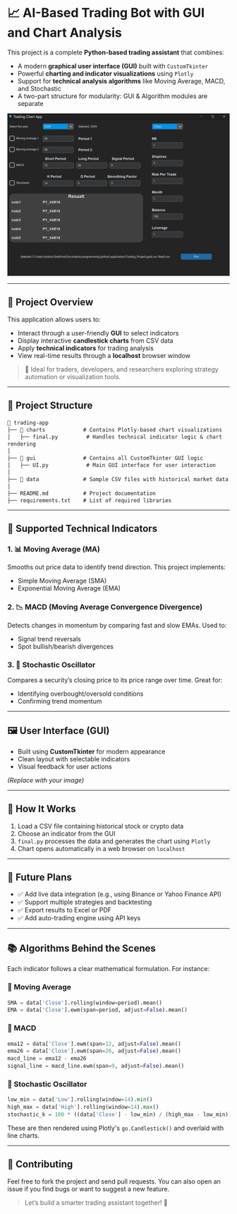 # 📈 AI-Based Trading Bot with GUI and Chart Analysis

This project is a complete **Python-based trading assistant** that combines:

- A modern **graphical user interface (GUI)** built with `CustomTkinter`
- Powerful **charting and indicator visualizations** using `Plotly`
- Support for **technical analysis algorithms** like Moving Average, MACD, and Stochastic
- A two-part structure for modularity: GUI & Algorithm modules are separate

![Setting for drawing the chart](demo.png)

---

## 🧠 Project Overview

This application allows users to:

- Interact through a user-friendly **GUI** to select indicators
- Display interactive **candlestick charts** from CSV data
- Apply **technical indicators** for trading analysis
- View real-time results through a **localhost** browser window

> 📌 Ideal for traders, developers, and researchers exploring strategy automation or visualization tools.

---

## 🧩 Project Structure

```
📁 trading-app
├── 📂 charts            # Contains Plotly-based chart visualizations
│   ├── final.py         # Handles technical indicator logic & chart rendering
│
├── 📂 gui               # Contains all CustomTkinter GUI logic
│   ├── UI.py            # Main GUI interface for user interaction
│
├── 📁 data              # Sample CSV files with historical market data
│
├── README.md           # Project documentation
├── requirements.txt    # List of required libraries
```

---

## 🧮 Supported Technical Indicators

### 1. 📊 Moving Average (MA)

Smooths out price data to identify trend direction. This project implements:

- Simple Moving Average (SMA)
- Exponential Moving Average (EMA)

### 2. 📉 MACD (Moving Average Convergence Divergence)

Detects changes in momentum by comparing fast and slow EMAs. Used to:

- Signal trend reversals
- Spot bullish/bearish divergences

### 3. 🔄 Stochastic Oscillator

Compares a security’s closing price to its price range over time. Great for:

- Identifying overbought/oversold conditions
- Confirming trend momentum

---

## 🖼️ User Interface (GUI)

- Built using **CustomTkinter** for modern appearance
- Clean layout with selectable indicators
- Visual feedback for user actions

&#x20;*(Replace with your image)*

---

## 🚀 How It Works

1. Load a CSV file containing historical stock or crypto data
2. Choose an indicator from the GUI
3. `final.py` processes the data and generates the chart using `Plotly`
4. Chart opens automatically in a web browser on `localhost`

---

## 🧠 Future Plans

- ✅ Add live data integration (e.g., using Binance or Yahoo Finance API)
- ✅ Support multiple strategies and backtesting
- ✅ Export results to Excel or PDF
- ✅ Add auto-trading engine using API keys

---

## 📚 Algorithms Behind the Scenes

Each indicator follows a clear mathematical formulation. For instance:

### 📌 Moving Average

```python
SMA = data['Close'].rolling(window=period).mean()
EMA = data['Close'].ewm(span=period, adjust=False).mean()
```

### 📌 MACD

```python
ema12 = data['Close'].ewm(span=12, adjust=False).mean()
ema26 = data['Close'].ewm(span=26, adjust=False).mean()
macd_line = ema12 - ema26
signal_line = macd_line.ewm(span=9, adjust=False).mean()
```

### 📌 Stochastic Oscillator

```python
low_min = data['Low'].rolling(window=14).min()
high_max = data['High'].rolling(window=14).max()
stochastic_k = 100 * ((data['Close'] - low_min) / (high_max - low_min))
```

These are then rendered using Plotly's `go.Candlestick()` and overlaid with line charts.

---

## 🙌 Contributing

Feel free to fork the project and send pull requests. You can also open an issue if you find bugs or want to suggest a new feature.

> Let’s build a smarter trading assistant together! 🤝

